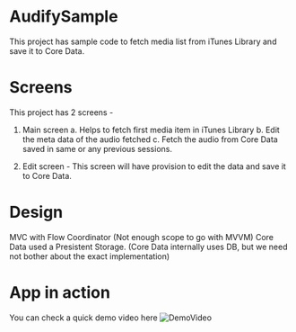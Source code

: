 # AudifySample
This project has sample code to fetch media list from iTunes Library and save it to Core Data.

# Screens
This project has 2 screens - 
1. Main screen
   a. Helps to fetch first media item in iTunes Library
   b. Edit the meta data of the audio fetched
   c. Fetch the audio from Core Data saved in same or any previous sessions.
   
2. Edit screen - This screen will have provision to edit the data and save it to Core Data.

# Design
MVC with Flow Coordinator (Not enough scope to go with MVVM)
Core Data used a Presistent Storage. (Core Data internally uses DB, but we need not bother about the exact implementation)

# App in action
You can check a quick demo video here
![DemoVideo](https://youtu.be/1l--a-QgKFE)
